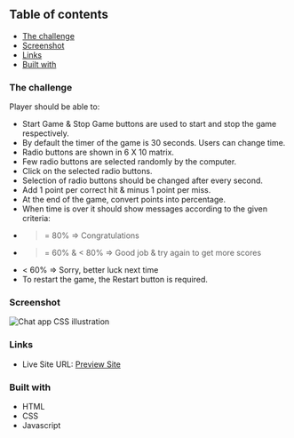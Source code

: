 ## Table of contents

- [The challenge](#the-challenge)
- [Screenshot](#screenshot)
- [Links](#links)
- [Built with](#built-with)

### The challenge

Player should be able to:

- Start Game & Stop Game buttons are used to start and stop the game respectively.
- By default the timer of the game is 30 seconds. Users can change time.
- Radio buttons are shown in 6 X 10 matrix.
- Few radio buttons are selected randomly by the computer.
- Click on the selected radio buttons.
- Selection of radio buttons should be changed after every second.
- Add 1 point per correct hit & minus 1 point per miss.
- At the end of the game, convert points into percentage. 
- When time is over it should show messages according to the given criteria: 
- >= 80% => Congratulations
- >= 60% & < 80% => Good job & try again to get more scores
- < 60% => Sorry, better luck next time
- To restart the game, the Restart button is required.


### Screenshot

![Chat app CSS illustration](https://www.screencast.com/t/h1EPsm3v6s68)

### Links

- Live Site URL: [Preview Site](https://rohits673.github.io/Shot-the-circle-js-game)

### Built with

- HTML
- CSS
- Javascript
